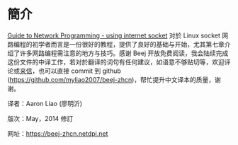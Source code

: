 # 簡介

[Guide to Network Programming - using internet socket](https://beej.us/guide/bgnet/) 对於 Linux socket 网路编程的初学者而言是一份很好的教程，提供了良好的基础与开始，尤其第七章介绍了许多网路编程需注意的地方与技巧。感谢 Beej 开放免费阅读，我会陆续完成这份文件的中译工作，若对於翻译的词句有任何建议，如语意不够贴切等，欢迎评论或[来信](mailto://aaron@netdpi.net)，也可以直接 commit 到 github (https://github.com/myliao2007/beej-zhcn)，帮忙提升中文译本的质量，谢谢。

译者：Aaron Liao (廖明沂)

版次：May，2014 修訂

网址：https://beej-zhcn.netdpi.net
